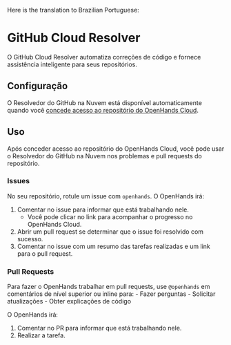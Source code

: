 Here is the translation to Brazilian Portuguese:

# GitHub Cloud Resolver

O GitHub Cloud Resolver automatiza correções de código e fornece assistência inteligente para seus repositórios.

## Configuração

O Resolvedor do GitHub na Nuvem está disponível automaticamente quando você
[concede acesso ao repositório do OpenHands Cloud](./openhands-cloud#adding-repository-access).

## Uso

Após conceder acesso ao repositório do OpenHands Cloud, você pode usar o Resolvedor do GitHub na Nuvem nos problemas e pull requests
do repositório.

### Issues

No seu repositório, rotule um issue com `openhands`. O OpenHands irá:

1. Comentar no issue para informar que está trabalhando nele.
   - Você pode clicar no link para acompanhar o progresso no OpenHands Cloud.
2. Abrir um pull request se determinar que o issue foi resolvido com sucesso.
3. Comentar no issue com um resumo das tarefas realizadas e um link para o pull request.

### Pull Requests

Para fazer o OpenHands trabalhar em pull requests, use `@openhands` em comentários de nível superior ou inline para: - Fazer perguntas - Solicitar atualizações - Obter explicações de código

O OpenHands irá:

1. Comentar no PR para informar que está trabalhando nele.
2. Realizar a tarefa.
